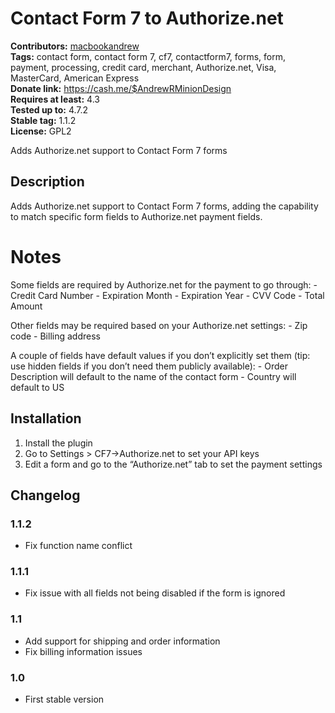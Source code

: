# Contact Form 7 to Authorize.net #
**Contributors:** [macbookandrew](https://profiles.wordpress.org/macbookandrew)  
**Tags:** contact form, contact form 7, cf7, contactform7, forms, form, payment, processing, credit card, merchant, Authorize.net, Visa, MasterCard, American Express  
**Donate link:** https://cash.me/$AndrewRMinionDesign  
**Requires at least:** 4.3  
**Tested up to:** 4.7.2  
**Stable tag:** 1.1.2  
**License:** GPL2  

Adds Authorize.net support to Contact Form 7 forms

## Description ##
Adds Authorize.net support to Contact Form 7 forms, adding the capability to match specific form fields to Authorize.net payment fields.

# Notes #
Some fields are required by Authorize.net for the payment to go through:
    - Credit Card Number
    - Expiration Month
    - Expiration Year
    - CVV Code
    - Total Amount

Other fields may be required based on your Authorize.net settings:
    - Zip code
    - Billing address

A couple of fields have default values if you don’t explicitly set them (tip: use hidden fields if you don’t need them publicly available):
    - Order Description will default to the name of the contact form
    - Country will default to US

## Installation ##
1. Install the plugin
1. Go to Settings > CF7→Authorize.net to set your API keys
1. Edit a form and go to the “Authorize.net” tab to set the payment settings

## Changelog ##

### 1.1.2 ###
 - Fix function name conflict

### 1.1.1 ###
 - Fix issue with all fields not being disabled if the form is ignored

### 1.1 ###
 - Add support for shipping and order information
 - Fix billing information issues

### 1.0 ###
 - First stable version
